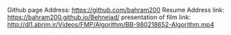 Github page Address: 
https://github.com/bahram200
Resume Address link:
https://bahram200.github.io/Behnejad/
presentation of film link:
http://dl1.abrim.ir/Videos/FMP/Algorithm/BB-980218652-Algorithm.mp4
